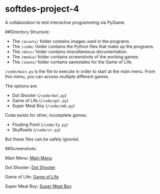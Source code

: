 softdes-project-4
=================

A collaboration to test interactive programming via PyGame.

##Directory Structure:

* The `/assets/` folder contains images used in the programs.
* The `/code/` folder contains the Python files that make up the programs.
* The `/docs/` folder contains miscellaneous documentation.
* The `/media/` folder contains screenshots of the working games.
* The `/saves/` folder contains savestates for the Game of Life.

`/code/main.py` is the file to execute in order to start at the main menu. From this menu, you can access multiple different games.

The options are:
* Dot Shooter (`/code/dot.py`)
* Game of Life (`/code/gol.py`)
* Super Meat Boy (`/code/smb.py`)

Code exists for other, incomplete games:
* Floating Point (`/code/fp.py`)
* SkyRoads (`/code/sr.py`)

But these files can be safely ignored.

##Screenshots:

Main Menu:
[Main Menu](https://github.com/joeylmaalouf/softdes-project-4/media/main.png)

Dot Shooter:
[Dot Shooter](https://github.com/joeylmaalouf/softdes-project-4/media/dot.png)

Game of Life:
[Game of Life](https://github.com/joeylmaalouf/softdes-project-4/media/gol.png)

Super Meat Boy:
[Super Meat Boy](https://github.com/joeylmaalouf/softdes-project-4/media/smb.png)
